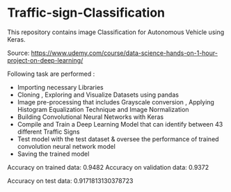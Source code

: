 # Traffic-sign-Classification
This repository contains image Classification for Autonomous Vehicle using Keras.

Source: https://www.udemy.com/course/data-science-hands-on-1-hour-project-on-deep-learning/

Following task are performed :
* Importing necessary Libraries
* Cloning , Exploring and Visualize Datasets using pandas
* Image pre-processing that includes Grayscale conversion , Applying Histogram Equalization Technique and Image Normalization
* Building Convolutional Neural Networks with Keras
* Compile and Train a Deep Learning Model that can identify between 43 different Traffic Signs
* Test model with the test dataset & oversee the performance of trained convolution neural network model
* Saving the trained model

Accuracy on trained data: 0.9482 
Accuracy on validation data: 0.9372

Accuracy on test data: 0.9171813130378723
